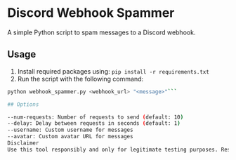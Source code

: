 # Discord Webhook Spammer

A simple Python script to spam messages to a Discord webhook.

## Usage

1. Install required packages using: `pip install -r requirements.txt`
2. Run the script with the following command:

```bash
python webhook_spammer.py <webhook_url> "<message>"```

## Options

--num-requests: Number of requests to send (default: 10)
--delay: Delay between requests in seconds (default: 1)
--username: Custom username for messages
--avatar: Custom avatar URL for messages
Disclaimer
Use this tool responsibly and only for legitimate testing purposes. Respect Discord's terms of service.
